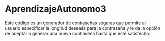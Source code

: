 # AprendizajeAutonomo3

Este código es un generador de contraseñas seguras que permite al usuario especificar la longitud deseada para la contraseña y le da la opción de aceptar o generar una nueva contraseña hasta que esté satisfecho.
